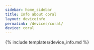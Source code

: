 ```yaml
---
sidebar: home_sidebar
title: Info about coral
layout: deviceinfo
permalink: /devices/coral/
device: coral
---
```

{% include templates/device_info.md %}
